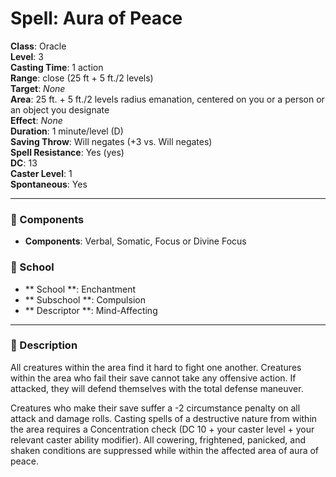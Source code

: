 
# Spell: Aura of Peace
**Class**: Oracle  
**Level**: 3  
**Casting Time**: 1 action  
**Range**: close (25 ft + 5 ft./2 levels)  
**Target**: _None_  
**Area**: 25 ft. + 5 ft./2 levels radius emanation, centered on you or a person or an object you designate  
**Effect**: _None_  
**Duration**: 1 minute/level (D)  
**Saving Throw**: Will negates (+3 vs. Will negates)  
**Spell Resistance**: Yes (yes)  
**DC**: 13  
**Caster Level**: 1  
**Spontaneous**: Yes

---

### 🔮 Components
- **Components**: Verbal, Somatic, Focus or Divine Focus

### 🏫 School
- ** School **: Enchantment
- ** Subschool **: Compulsion
- ** Descriptor **: Mind-Affecting
---

### 📜 Description
All creatures within the area find it hard to fight one another. Creatures within the area who fail their save cannot take any offensive  action. If attacked, they will defend themselves with the total defense maneuver.

Creatures who make their save suffer a -2 circumstance penalty on all attack and damage rolls. Casting spells of a destructive nature from within the area requires a Concentration check (DC 10 + your caster level + your relevant caster ability modifier). All cowering, frightened, panicked, and shaken conditions are suppressed while within the affected area of aura of peace.
